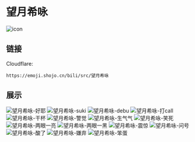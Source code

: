 # 望月希咏
![icon](https://emoji.shojo.cn/bili/src/望月希咏/icon.png)
## 链接
Cloudflare:
```
https://emoji.shojo.cn/bili/src/望月希咏
```
## 展示
![望月希咏-好耶](https://emoji.shojo.cn/bili/src/望月希咏/望月希咏-好耶.png)
![望月希咏-suki](https://emoji.shojo.cn/bili/src/望月希咏/望月希咏-suki.png)
![望月希咏-debu](https://emoji.shojo.cn/bili/src/望月希咏/望月希咏-debu.png)
![望月希咏-打call](https://emoji.shojo.cn/bili/src/望月希咏/望月希咏-打call.png)
![望月希咏-干杯](https://emoji.shojo.cn/bili/src/望月希咏/望月希咏-干杯.png)
![望月希咏-警觉](https://emoji.shojo.cn/bili/src/望月希咏/望月希咏-警觉.png)
![望月希咏-生气气](https://emoji.shojo.cn/bili/src/望月希咏/望月希咏-生气气.png)
![望月希咏-笑死](https://emoji.shojo.cn/bili/src/望月希咏/望月希咏-笑死.png)
![望月希咏-两眼一亮](https://emoji.shojo.cn/bili/src/望月希咏/望月希咏-两眼一亮.png)
![望月希咏-两眼一黑](https://emoji.shojo.cn/bili/src/望月希咏/望月希咏-两眼一黑.png)
![望月希咏-震惊](https://emoji.shojo.cn/bili/src/望月希咏/望月希咏-震惊.png)
![望月希咏-问号](https://emoji.shojo.cn/bili/src/望月希咏/望月希咏-问号.png)
![望月希咏-酸了](https://emoji.shojo.cn/bili/src/望月希咏/望月希咏-酸了.png)
![望月希咏-嫌弃](https://emoji.shojo.cn/bili/src/望月希咏/望月希咏-嫌弃.png)
![望月希咏-笨蛋](https://emoji.shojo.cn/bili/src/望月希咏/望月希咏-笨蛋.png)
